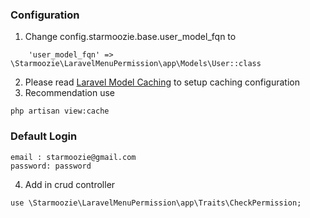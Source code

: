 ### Configuration
1. Change config.starmoozie.base.user_model_fqn to
```
    'user_model_fqn' => \Starmoozie\LaravelMenuPermission\app\Models\User::class
```
2. Please read [Laravel Model Caching](https://github.com/GeneaLabs/laravel-model-caching) to setup caching configuration
3. Recommendation use
```
php artisan view:cache
```

### Default Login
```
email : starmoozie@gmail.com
password: password
```
4. Add in crud controller
```
use \Starmoozie\LaravelMenuPermission\app\Traits\CheckPermission;
```